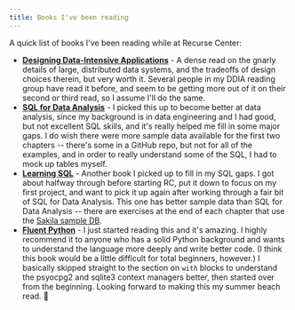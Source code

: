 ```yaml
---
title: Books I've been reading
---
```


A quick list of books I've been reading while at Recurse Center:

- **[Designing Data-Intensive Applications](https://dataintensive.net/)** - A dense read on the gnarly details of large, distributed data systems, and the tradeoffs of design choices therein, but very worth it. Several people in my DDIA reading group have read it before, and seem to be getting more out of it on their second or third read, so I assume I'll do the same.
- **[SQL for Data Analysis](https://www.oreilly.com/library/view/sql-for-data/9781492088776/)** - I picked this up to become better at data analysis, since my background is in data engineering and I had good, but not excellent SQL skills, and it's really helped me fill in some major gaps. I do wish there were more sample data available for the first two chapters -- there's some in a GitHub repo, but not for all of the examples, and in order to really understand some of the SQL, I had to mock up tables myself.
- **[Learning SQL](https://www.oreilly.com/library/view/learning-sql-3rd/9781492057604/)** - Another book I picked up to fill in my SQL gaps. I got about halfway through before starting RC, put it down to focus on my first project, and want to pick it up again after working through a fair bit of SQL for Data Analysis. This one has better sample data than SQL for Data Analysis -- there are exercises at the end of each chapter that use the [Sakila sample DB](https://dev.mysql.com/doc/sakila/en/).
- **[Fluent Python](https://www.oreilly.com/library/view/fluent-python-2nd/9781492056348/)** - I just started reading this and it's amazing. I highly recommend it to anyone who has a solid Python background and wants to understand the language more deeply and write better code. (I think this book would be a little difficult for total beginners, however.) I basically skipped straight to the section on `with` blocks to understand the psyocpg2 and sqlite3 context managers better, then started over from the beginning. Looking forward to making this my summer beach read. 🌴
